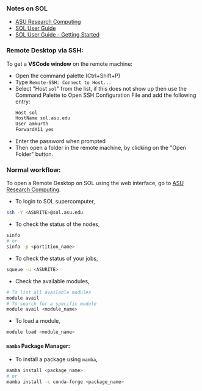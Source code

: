 ### Notes on SOL

- [ASU Research Computing](https://researchcomputing.asu.edu/)
- [SOL User Guide](https://confluence.cc.asu.edu/display/RC/SOL+User+Guide)
- [SOL User Guide - Getting Started](https://confluence.cc.asu.edu/display/RC/SOL+User+Guide+-+Getting+Started)

### Remote Desktop via SSH:
To get a **VSCode window** on the remote machine:

- Open the command palette (Ctrl+Shift+P)
- Type `Remote-SSH: Connect to Host...`
- Select "Host `sol`" from the list, if this does not show up then use the Command Palette to Open SSH Configuration File and add the following entry:
    ```bash
    Host sol
    HostName sol.asu.edu
    User amkurth
    ForwardX11 yes  
    ```
- Enter the password when prompted
- Then open a folder in the remote machine, by clicking on the "Open Folder" button.


### Normal workflow:

To open a Remote Desktop on SOL using the web interface, go to [ASU Research Computing](https://ood06.sol.rc.asu.edu/pun/sys/dashboard/batch_connect/sessions).

- To login to SOL supercomputer, 
```bash
ssh -Y <ASURITE>@sol.asu.edu
```

- To check the status of the nodes, 
```bash
sinfo 
# or
sinfo -p <partition_name>
```

- To check the status of your jobs,
```bash 
squeue -u <ASURITE>
```

- Check the available modules, 
```bash
# To list all available modules
module avail
# To search for a specific module
module avail <module_name>
```

- To load a module, 
```bash
module load <module_name>
```

#### `mamba` Package Manager:

- To install a package using `mamba`, 
```bash
mamba install <package_name>
# or
mamba install -c conda-forge <package_name>
```